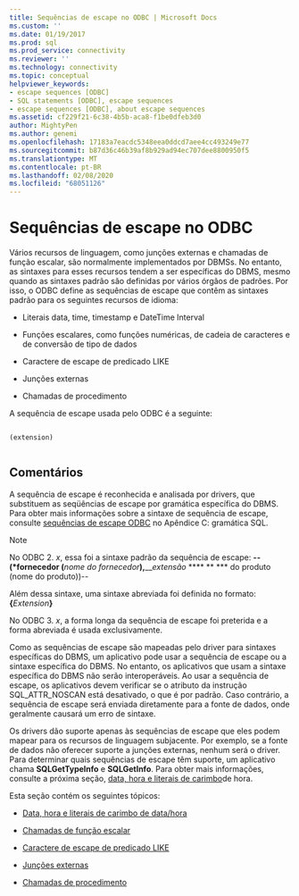 ```yaml
---
title: Sequências de escape no ODBC | Microsoft Docs
ms.custom: ''
ms.date: 01/19/2017
ms.prod: sql
ms.prod_service: connectivity
ms.reviewer: ''
ms.technology: connectivity
ms.topic: conceptual
helpviewer_keywords:
- escape sequences [ODBC]
- SQL statements [ODBC], escape sequences
- escape sequences [ODBC], about escape sequences
ms.assetid: cf229f21-6c38-4b5b-aca8-f1be0dfeb3d0
author: MightyPen
ms.author: genemi
ms.openlocfilehash: 17183a7eacdc5348eea0ddcd7aee4cc493249e77
ms.sourcegitcommit: b87d36c46b39af8b929ad94ec707dee8800950f5
ms.translationtype: MT
ms.contentlocale: pt-BR
ms.lasthandoff: 02/08/2020
ms.locfileid: "68051126"
---
```

# <a name="escape-sequences-in-odbc"></a>Sequências de escape no ODBC
Vários recursos de linguagem, como junções externas e chamadas de função escalar, são normalmente implementados por DBMSs. No entanto, as sintaxes para esses recursos tendem a ser específicas do DBMS, mesmo quando as sintaxes padrão são definidas por vários órgãos de padrões. Por isso, o ODBC define as sequências de escape que contêm as sintaxes padrão para os seguintes recursos de idioma:  
  
-   Literais data, time, timestamp e DateTime Interval  
  
-   Funções escalares, como funções numéricas, de cadeia de caracteres e de conversão de tipo de dados  
  
-   Caractere de escape de predicado LIKE  
  
-   Junções externas  
  
-   Chamadas de procedimento  
  
 A sequência de escape usada pelo ODBC é a seguinte:  
  
```  
  
(extension)  
  
```  
  
## <a name="remarks"></a>Comentários  
 A sequência de escape é reconhecida e analisada por drivers, que substituem as seqüências de escape por gramática específica do DBMS. Para obter mais informações sobre a sintaxe de sequência de escape, consulte [sequências de escape ODBC](../../../odbc/reference/appendixes/odbc-escape-sequences.md) no Apêndice C: gramática SQL.  
  
> [!NOTE]  
>  No ODBC 2. *x*, essa foi a sintaxe padrão da sequência de escape: **--(\*fornecedor (**_nome do fornecedor_**),**___extensão_ **** ** \*** do produto (nome do produto))--  
>   
>  Além dessa sintaxe, uma sintaxe abreviada foi definida no formato: **{**_Extension_**}**  
>   
>  No ODBC 3. *x*, a forma longa da sequência de escape foi preterida e a forma abreviada é usada exclusivamente.  
  
 Como as sequências de escape são mapeadas pelo driver para sintaxes específicas do DBMS, um aplicativo pode usar a sequência de escape ou a sintaxe específica do DBMS. No entanto, os aplicativos que usam a sintaxe específica do DBMS não serão interoperáveis. Ao usar a sequência de escape, os aplicativos devem verificar se o atributo da instrução SQL_ATTR_NOSCAN está desativado, o que é por padrão. Caso contrário, a sequência de escape será enviada diretamente para a fonte de dados, onde geralmente causará um erro de sintaxe.  
  
 Os drivers dão suporte apenas às sequências de escape que eles podem mapear para os recursos de linguagem subjacente. Por exemplo, se a fonte de dados não oferecer suporte a junções externas, nenhum será o driver. Para determinar quais sequências de escape têm suporte, um aplicativo chama **SQLGetTypeInfo** e **SQLGetInfo**. Para obter mais informações, consulte a próxima seção, [data, hora e literais de carimbo](../../../odbc/reference/develop-app/date-time-and-timestamp-literals.md)de hora.  
  
 Esta seção contém os seguintes tópicos:  
  
-   [Data, hora e literais de carimbo de data/hora](../../../odbc/reference/develop-app/date-time-and-timestamp-literals.md)  
  
-   [Chamadas de função escalar](../../../odbc/reference/develop-app/scalar-function-calls.md)  
  
-   [Caractere de escape de predicado LIKE](../../../odbc/reference/develop-app/like-predicate-escape-character.md)  
  
-   [Junções externas](../../../odbc/reference/develop-app/outer-joins.md)  
  
-   [Chamadas de procedimento](../../../odbc/reference/develop-app/procedure-calls.md)
